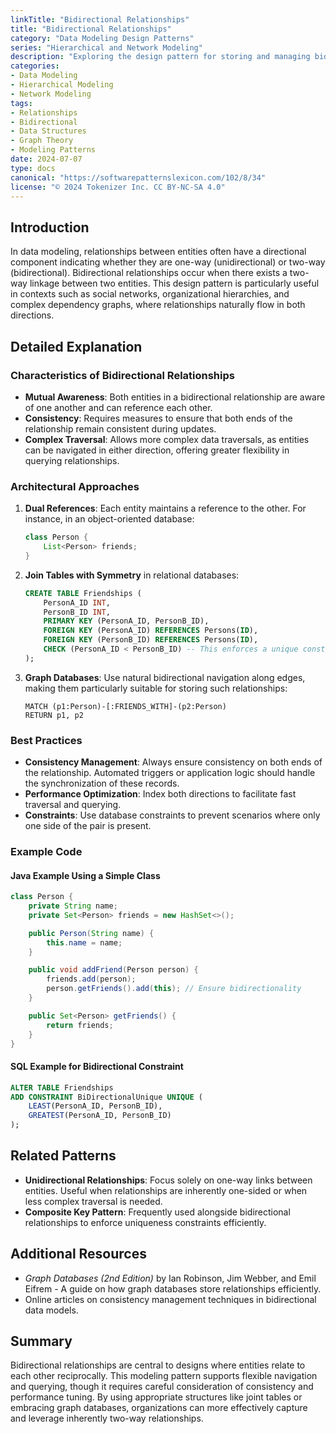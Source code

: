 ```yaml
---
linkTitle: "Bidirectional Relationships"
title: "Bidirectional Relationships"
category: "Data Modeling Design Patterns"
series: "Hierarchical and Network Modeling"
description: "Exploring the design pattern for storing and managing bidirectional relationships in hierarchical and network modeling contexts."
categories:
- Data Modeling
- Hierarchical Modeling
- Network Modeling
tags:
- Relationships
- Bidirectional
- Data Structures
- Graph Theory
- Modeling Patterns
date: 2024-07-07
type: docs
canonical: "https://softwarepatternslexicon.com/102/8/34"
license: "© 2024 Tokenizer Inc. CC BY-NC-SA 4.0"
---
```



## Introduction

In data modeling, relationships between entities often have a directional component indicating whether they are one-way (unidirectional) or two-way (bidirectional). Bidirectional relationships occur when there exists a two-way linkage between two entities. This design pattern is particularly useful in contexts such as social networks, organizational hierarchies, and complex dependency graphs, where relationships naturally flow in both directions.

## Detailed Explanation

### Characteristics of Bidirectional Relationships

- **Mutual Awareness**: Both entities in a bidirectional relationship are aware of one another and can reference each other.
- **Consistency**: Requires measures to ensure that both ends of the relationship remain consistent during updates.
- **Complex Traversal**: Allows more complex data traversals, as entities can be navigated in either direction, offering greater flexibility in querying relationships.

### Architectural Approaches

1. **Dual References**: Each entity maintains a reference to the other. For instance, in an object-oriented database:
   ```java
   class Person {
       List<Person> friends;
   }
   ```

2. **Join Tables with Symmetry** in relational databases:
   ```sql
   CREATE TABLE Friendships (
       PersonA_ID INT,
       PersonB_ID INT,
       PRIMARY KEY (PersonA_ID, PersonB_ID),
       FOREIGN KEY (PersonA_ID) REFERENCES Persons(ID),
       FOREIGN KEY (PersonB_ID) REFERENCES Persons(ID),
       CHECK (PersonA_ID < PersonB_ID) -- This enforces a unique constraint to ensure that (A, B) is the same as (B, A)
   );
   ```
   
3. **Graph Databases**: Use natural bidirectional navigation along edges, making them particularly suitable for storing such relationships:
   ```cypher
   MATCH (p1:Person)-[:FRIENDS_WITH]-(p2:Person)
   RETURN p1, p2
   ```

### Best Practices

- **Consistency Management**: Always ensure consistency on both ends of the relationship. Automated triggers or application logic should handle the synchronization of these records.
- **Performance Optimization**: Index both directions to facilitate fast traversal and querying.
- **Constraints**: Use database constraints to prevent scenarios where only one side of the pair is present.

### Example Code

#### Java Example Using a Simple Class

```java
class Person {
    private String name;
    private Set<Person> friends = new HashSet<>();

    public Person(String name) {
        this.name = name;
    }

    public void addFriend(Person person) {
        friends.add(person);
        person.getFriends().add(this); // Ensure bidirectionality
    }

    public Set<Person> getFriends() {
        return friends;
    }
}
```

#### SQL Example for Bidirectional Constraint

```sql
ALTER TABLE Friendships
ADD CONSTRAINT BiDirectionalUnique UNIQUE (
    LEAST(PersonA_ID, PersonB_ID),
    GREATEST(PersonA_ID, PersonB_ID)
);
```

## Related Patterns

- **Unidirectional Relationships**: Focus solely on one-way links between entities. Useful when relationships are inherently one-sided or when less complex traversal is needed.
- **Composite Key Pattern**: Frequently used alongside bidirectional relationships to enforce uniqueness constraints efficiently.

## Additional Resources

- _Graph Databases (2nd Edition)_ by Ian Robinson, Jim Webber, and Emil Eifrem - A guide on how graph databases store relationships efficiently.
- Online articles on consistency management techniques in bidirectional data models.

## Summary

Bidirectional relationships are central to designs where entities relate to each other reciprocally. This modeling pattern supports flexible navigation and querying, though it requires careful consideration of consistency and performance tuning. By using appropriate structures like joint tables or embracing graph databases, organizations can more effectively capture and leverage inherently two-way relationships.
